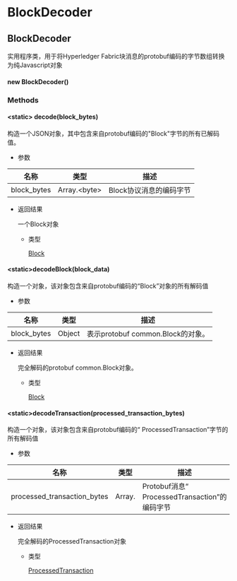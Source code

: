 # BlockDecoder

## BlockDecoder

 实用程序类，用于将Hyperledger Fabric块消息的protobuf编码的字节数组转换为纯Javascript对象 

#### new BlockDecoder()

### Methods

#### &lt;static&gt; decode(block_bytes)

 构造一个JSON对象，其中包含来自protobuf编码的"Block"字节的所有已解码值。 

- 参数

| 名称        | 类型               | 描述                    |
| ----------- | ------------------ | ----------------------- |
| block_bytes | Array.&lt;byte&gt; | Block协议消息的编码字节 |

- 返回结果

  一个Block对象

  - 类型

    [Block](https://hyperledger.github.io/fabric-sdk-node/release-1.4/global.html#Block) 

#### &lt;static&gt;decodeBlock(block_data)

 构造一个对象，该对象包含来自protobuf编码的“Block”对象的所有解码值 

- 参数

| 名称        | 类型   | 描述                              |
| ----------- | ------ | --------------------------------- |
| block_bytes | Object | 表示protobuf common.Block的对象。 |

- 返回结果

   完全解码的protobuf common.Block对象。 

  - 类型

    [Block](https://hyperledger.github.io/fabric-sdk-node/release-1.4/global.html#Block) 

#### &lt;static&gt;decodeTransaction(processed_transaction_bytes)

 构造一个对象，该对象包含来自protobuf编码的“ ProcessedTransaction”字节的所有解码值 

- 参数

| 名称                        | 类型         | 描述                                          |
| --------------------------- | ------------ | --------------------------------------------- |
| processed_transaction_bytes | Array.<byte> | Protobuf消息“ ProcessedTransaction”的编码字节 |

- 返回结果

   完全解码的ProcessedTransaction对象 

  - 类型

    [ProcessedTransaction](https://hyperledger.github.io/fabric-sdk-node/release-1.4/global.html#ProcessedTransaction) 